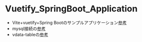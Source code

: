 # Vuetify_SpringBoot_Application
- Vite+vuetify+Spring Bootのサンプルアプリケーション[参考](https://itmaroblog.com/spring-vue/#toc6)
- mysql接続の[参考](https://itsakura.com/java-springboot-jdbc#s3)
- vdata-tableの[参考](https://zenn.dev/gz/articles/bffadd22dd530e)

